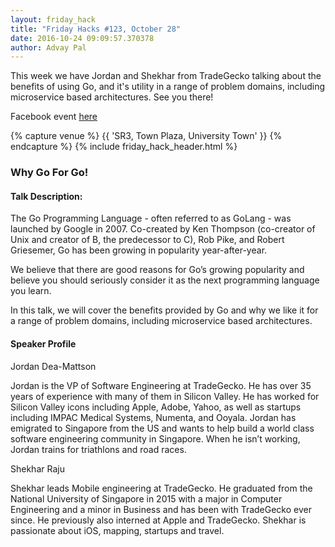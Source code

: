 ```yaml
---
layout: friday_hack
title: "Friday Hacks #123, October 28"
date: 2016-10-24 09:09:57.370378
author: Advay Pal
---
```


This week we have Jordan and Shekhar from TradeGecko talking about the benefits of using Go, and it's utility in a range of problem domains, including microservice based architectures. See you there!

Facebook event [here](https://web.facebook.com/events/1687498014897347/)

{% capture venue %}
    {{ 'SR3, Town Plaza, University Town' }}
{% endcapture %}
{% include friday_hack_header.html %}


### Why Go For Go!

#### Talk Description:

The Go Programming Language - often referred to as GoLang - was launched by Google in 2007. Co-created by Ken Thompson (co-creator of Unix and creator of B, the predecessor to C), Rob Pike, and Robert Griesemer, Go has been growing in popularity year-after-year.

We believe that there are good reasons for Go’s growing popularity and believe you should seriously consider it as the next programming language you learn.

In this talk, we will cover the benefits provided by Go and why we like it for a range of problem domains, including microservice based architectures.

#### Speaker Profile

Jordan Dea-Mattson

Jordan is the VP of Software Engineering at TradeGecko. He has over 35 years of experience with many of them in Silicon Valley. He has worked for Silicon Valley icons including Apple, Adobe, Yahoo, as well as startups including IMPAC Medical Systems, Numenta, and Ooyala. Jordan has emigrated to Singapore from the US and wants to help build a world class software engineering community in Singapore. When he isn’t working, Jordan trains for triathlons and road races.


Shekhar Raju

Shekhar leads Mobile engineering at TradeGecko. He graduated from the National University of Singapore in 2015 with a major in Computer Engineering and a minor in Business and has been with TradeGecko ever since. He previously also interned at Apple and TradeGecko. Shekhar is passionate about iOS, mapping, startups and travel.
